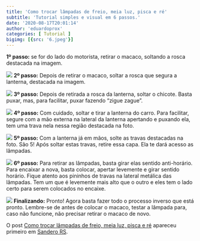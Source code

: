 ```yaml
---
title: 'Como trocar lâmpadas de freio, meia luz, pisca e ré'
subtitle: 'Tutorial simples e visual em 6 passos.'
date: '2020-08-17T20:01:14'
author: 'eduardoprox'
categories: [ Tutorial ]
bigimg: [{src: '6.jpeg'}]
---
```


**1º passo:** se for do lado do motorista, retirar o macaco, soltando a rosca destacada na imagem.


![](1imagem-768x1024.jpeg)
**2º passo:** Depois de retirar o macaco, soltar a rosca que segura a lanterna, destacada na imagem.


![](2-768x1024.jpeg)
**3º passo:** Depois de retirada a rosca da lanterna, soltar o chicote. Basta puxar, mas, para facilitar, puxar fazendo “zigue zague”.


![](3-768x1024.jpeg)
**4º passo:** Com cuidado, soltar e tirar a lanterna do carro. Para facilitar, segure com a mão externa na lateral da lanterna apertando e puxando ela, tem uma trava nela nessa região destacada na foto.


![](4-817x1024.jpeg)
**5º passo:** Com a lanterna já em mãos, solte as travas destacadas na foto. São 5! Após soltar estas travas, retire essa capa. Ela te dará acesso as lâmpadas.


![](5-768x1024.jpeg)
**6º passo:** Para retirar as lâmpadas, basta girar elas sentido anti-horário. Para encaixar a nova, basta colocar, apertar levemente e girar sentido horário. Fique atento aos pininhos de travas na lateral metálica das lâmpadas. Tem um que é levemente mais alto que o outro e eles tem o lado certo para serem colocados no encaixe. 


![](6-768x1024.jpeg)
**Finalizando:** Pronto! Agora basta fazer todo o processo inverso que está pronto. Lembre-se de antes de colocar o macaco, testar a lâmpada para, caso não funcione, não precisar retirar o macaco de novo.  



O post [Como trocar lâmpadas de freio, meia luz, pisca e ré](https://sanderors.com/como-trocar-lampadas-de-freio-meia-luz-pisca-e-re/) apareceu primeiro em [Sandero RS](https://sanderors.com).

